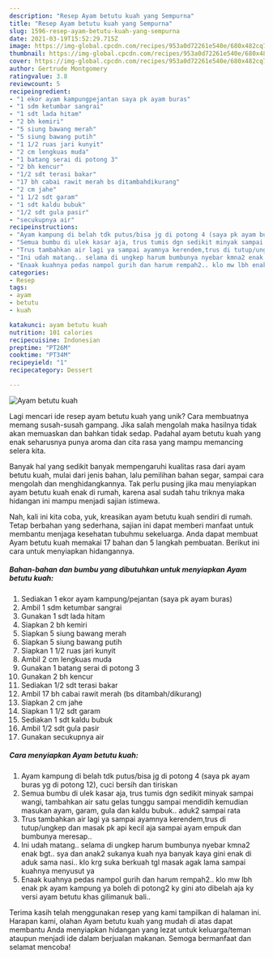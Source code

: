 ```yaml
---
description: "Resep Ayam betutu kuah yang Sempurna"
title: "Resep Ayam betutu kuah yang Sempurna"
slug: 1596-resep-ayam-betutu-kuah-yang-sempurna
date: 2021-03-19T15:52:29.715Z
image: https://img-global.cpcdn.com/recipes/953a0d72261e540e/680x482cq70/ayam-betutu-kuah-foto-resep-utama.jpg
thumbnail: https://img-global.cpcdn.com/recipes/953a0d72261e540e/680x482cq70/ayam-betutu-kuah-foto-resep-utama.jpg
cover: https://img-global.cpcdn.com/recipes/953a0d72261e540e/680x482cq70/ayam-betutu-kuah-foto-resep-utama.jpg
author: Gertrude Montgomery
ratingvalue: 3.8
reviewcount: 5
recipeingredient:
- "1 ekor ayam kampungpejantan saya pk ayam buras"
- "1 sdm ketumbar sangrai"
- "1 sdt lada hitam"
- "2 bh kemiri"
- "5 siung bawang merah"
- "5 siung bawang putih"
- "1 1/2 ruas jari kunyit"
- "2 cm lengkuas muda"
- "1 batang serai di potong 3"
- "2 bh kencur"
- "1/2 sdt terasi bakar"
- "17 bh cabai rawit merah bs ditambahdikurang"
- "2 cm jahe"
- "1 1/2 sdt garam"
- "1 sdt kaldu bubuk"
- "1/2 sdt gula pasir"
- "secukupnya air"
recipeinstructions:
- "Ayam kampung di belah tdk putus/bisa jg di potong 4 (saya pk ayam buras yg di potong 12), cuci bersih dan tiriskan"
- "Semua bumbu di ulek kasar aja, trus tumis dgn sedikit minyak sampai wangi, tambahkan air satu gelas tunggu sampai mendidih kemudian masukan ayam, garam, gula dan kaldu bubuk.. aduk2 sampai rata"
- "Trus tambahkan air lagi ya sampai ayamnya kerendem,trus di tutup/ungkep dan masak pk api kecil aja sampai ayam empuk dan bumbunya meresap.."
- "Ini udah matang.. selama di ungkep harum bumbunya nyebar kmna2 enak bgt.. sya dan anak2 sukanya kuah nya banyak kaya gini enak di aduk sama nasi.. klo krg suka berkuah tgl masak agak lama sampai kuahnya menyusut ya"
- "Enaak kuahnya pedas nampol gurih dan harum rempah2.. klo mw lbh enak pk ayam kampung ya boleh di potong2 ky gini ato dibelah aja ky versi ayam betutu khas gilimanuk bali.."
categories:
- Resep
tags:
- ayam
- betutu
- kuah

katakunci: ayam betutu kuah 
nutrition: 101 calories
recipecuisine: Indonesian
preptime: "PT26M"
cooktime: "PT34M"
recipeyield: "1"
recipecategory: Dessert

---
```



![Ayam betutu kuah](https://img-global.cpcdn.com/recipes/953a0d72261e540e/680x482cq70/ayam-betutu-kuah-foto-resep-utama.jpg)

Lagi mencari ide resep ayam betutu kuah yang unik? Cara membuatnya memang susah-susah gampang. Jika salah mengolah maka hasilnya tidak akan memuaskan dan bahkan tidak sedap. Padahal ayam betutu kuah yang enak seharusnya punya aroma dan cita rasa yang mampu memancing selera kita.

Banyak hal yang sedikit banyak mempengaruhi kualitas rasa dari ayam betutu kuah, mulai dari jenis bahan, lalu pemilihan bahan segar, sampai cara mengolah dan menghidangkannya. Tak perlu pusing jika mau menyiapkan ayam betutu kuah enak di rumah, karena asal sudah tahu triknya maka hidangan ini mampu menjadi sajian istimewa.




Nah, kali ini kita coba, yuk, kreasikan ayam betutu kuah sendiri di rumah. Tetap berbahan yang sederhana, sajian ini dapat memberi manfaat untuk membantu menjaga kesehatan tubuhmu sekeluarga. Anda dapat membuat Ayam betutu kuah memakai 17 bahan dan 5 langkah pembuatan. Berikut ini cara untuk menyiapkan hidangannya.

<!--inarticleads1-->

##### Bahan-bahan dan bumbu yang dibutuhkan untuk menyiapkan Ayam betutu kuah:

1. Sediakan 1 ekor ayam kampung/pejantan (saya pk ayam buras)
1. Ambil 1 sdm ketumbar sangrai
1. Gunakan 1 sdt lada hitam
1. Siapkan 2 bh kemiri
1. Siapkan 5 siung bawang merah
1. Siapkan 5 siung bawang putih
1. Siapkan 1 1/2 ruas jari kunyit
1. Ambil 2 cm lengkuas muda
1. Gunakan 1 batang serai di potong 3
1. Gunakan 2 bh kencur
1. Sediakan 1/2 sdt terasi bakar
1. Ambil 17 bh cabai rawit merah (bs ditambah/dikurang)
1. Siapkan 2 cm jahe
1. Siapkan 1 1/2 sdt garam
1. Sediakan 1 sdt kaldu bubuk
1. Ambil 1/2 sdt gula pasir
1. Gunakan secukupnya air




<!--inarticleads2-->

##### Cara menyiapkan Ayam betutu kuah:

1. Ayam kampung di belah tdk putus/bisa jg di potong 4 (saya pk ayam buras yg di potong 12), cuci bersih dan tiriskan
1. Semua bumbu di ulek kasar aja, trus tumis dgn sedikit minyak sampai wangi, tambahkan air satu gelas tunggu sampai mendidih kemudian masukan ayam, garam, gula dan kaldu bubuk.. aduk2 sampai rata
1. Trus tambahkan air lagi ya sampai ayamnya kerendem,trus di tutup/ungkep dan masak pk api kecil aja sampai ayam empuk dan bumbunya meresap..
1. Ini udah matang.. selama di ungkep harum bumbunya nyebar kmna2 enak bgt.. sya dan anak2 sukanya kuah nya banyak kaya gini enak di aduk sama nasi.. klo krg suka berkuah tgl masak agak lama sampai kuahnya menyusut ya
1. Enaak kuahnya pedas nampol gurih dan harum rempah2.. klo mw lbh enak pk ayam kampung ya boleh di potong2 ky gini ato dibelah aja ky versi ayam betutu khas gilimanuk bali..




Terima kasih telah menggunakan resep yang kami tampilkan di halaman ini. Harapan kami, olahan Ayam betutu kuah yang mudah di atas dapat membantu Anda menyiapkan hidangan yang lezat untuk keluarga/teman ataupun menjadi ide dalam berjualan makanan. Semoga bermanfaat dan selamat mencoba!
